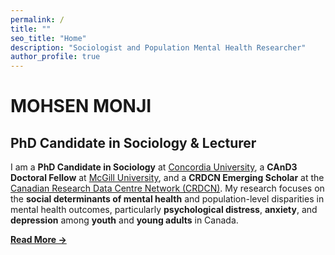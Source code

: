 ```yaml
---
permalink: /
title: ""
seo_title: "Home"
description: "Sociologist and Population Mental Health Researcher"
author_profile: true
---
```


# MOHSEN MONJI  
## PhD Candidate in Sociology & Lecturer 

I am a **PhD Candidate in Sociology** at [Concordia University](https://www.concordia.ca/artsci/sociology-anthropology.html), a **CAnD3 Doctoral Fellow** at [McGill University](https://www.mcgill.ca/cand3/our-people/fellows-2024-25), and a **CRDCN Emerging Scholar** at the [Canadian Research Data Centre Network (CRDCN)](https://crdcn.ca). My research focuses on the **social determinants of mental health** and population-level disparities in mental health outcomes, particularly **psychological distress**, **anxiety**, and **depression** among **youth** and **young adults** in Canada.  

__[Read More →](/about-me/)__
